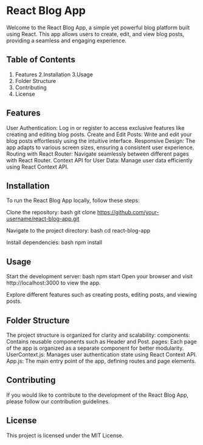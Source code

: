 # React Blog App

Welcome to the React Blog App, a simple yet powerful blog platform built using React. 
This app allows users to create, edit, and view blog posts, providing a seamless and engaging experience.

## Table of Contents
1. Features
2.Installation
3.Usage
4. Folder Structure
5. Contributing
6. License

   
## Features
User Authentication: Log in or register to access exclusive features like creating and editing blog posts.
Create and Edit Posts: Write and edit your blog posts effortlessly using the intuitive interface.
Responsive Design: The app adapts to various screen sizes, ensuring a consistent user experience.
Routing with React Router: Navigate seamlessly between different pages with React Router.
Context API for User Data: Manage user data efficiently using React Context API.

## Installation
To run the React Blog App locally, follow these steps:

Clone the repository:
bash
git clone https://github.com/your-username/react-blog-app.git

Navigate to the project directory:
bash
cd react-blog-app

Install dependencies:
bash
npm install

## Usage

Start the development server:
bash
npm start
Open your browser and visit http://localhost:3000 to view the app.

Explore different features such as creating posts, editing posts, and viewing posts.

## Folder Structure

The project structure is organized for clarity and scalability:
components: Contains reusable components such as Header and Post.
pages: Each page of the app is organized as a separate component for better modularity.
UserContext.js: Manages user authentication state using React Context API.
App.js: The main entry point of the app, defining routes and page elements.

## Contributing
If you would like to contribute to the development of the React Blog App, please follow our contribution guidelines.

## License
This project is licensed under the MIT License.
